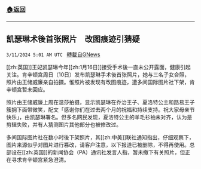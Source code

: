 ###  [:house:返回](README.md)
---


## 凯瑟琳术後首张照片　改图痕迹引猜疑
`3/11/2024 5:01 AM UTC ` [轉載自GNews](https://gnews.org/articles/2383184)

[[zh:英国]]王妃凯瑟琳今年[[zh:1月16日]]接受手术後一直未公开露面，健康引起关注。肯辛顿宫周日（10日）发布凯瑟琳手术後首张照片，她与三名子女合照，照片由王储威廉亲自拍摄。惟照片被发现有改图痕迹，遭多间国际图片社下架，肯辛顿宫暂未回应。

照片由王储威廉上周在温莎拍摄，显示凯瑟琳在乔治王子、夏洛特公主和路易王子簇拥下面带微笑，配文「感谢你们在过去两个月的祝福和持续支持。祝大家母亲节快乐」，由凯瑟琳署名。但多名网民发现，夏洛特公主的羊毛衫袖未对齐，认为是剪辑失败，并有人猜测图片其他部分也被修改过。

多间国际图片社在数小时後下架照片，其[[zh:中美]]联社通知指出，仔细观察下，图片来源似乎对图片进行篡改，请客户注意，以下报道已被删除，不得再使用。总部设在[[zh:英国]]的新闻协会（PA）通讯社发言人指，暂未撤下有关照片，但正在寻求肯辛顿宫紧急澄清。
